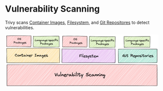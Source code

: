 # Vulnerability Scanning

Trivy scans [Container Images](image.md), [Filesystem](filesystem.md), and [Git Repositores](git-repository.md) to detect vulnerabilities.

![vulnerability](../../imgs/vulnerability.png)